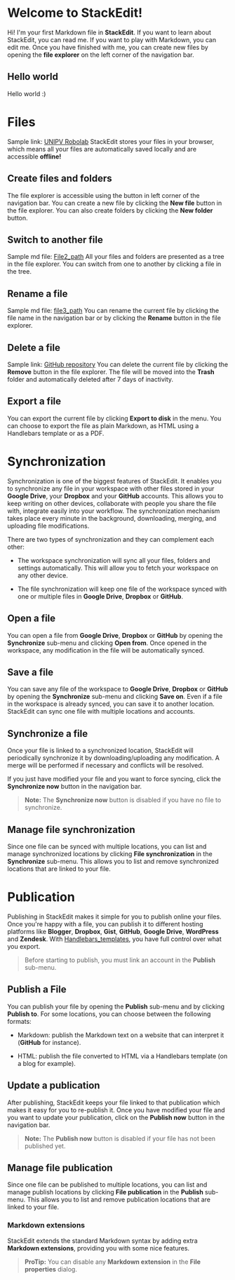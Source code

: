 # Welcome to StackEdit!

Hi! I'm your first Markdown file in **StackEdit**. If you want to learn about StackEdit, you can read me.
If you want to play with Markdown, you can edit me. Once you have finished with me, you can create new files by opening the **file explorer** on the left corner of the navigation bar.

## Hello world
Hello world :)

# Files
Sample link: [UNIPV Robolab](https://robot.unipv.it/)
StackEdit stores your files in your browser, which means all your files are automatically saved locally and are accessible **offline!**

## Create files and folders

The file explorer is accessible using the button in left corner of the navigation bar.
You can create a new file by clicking the **New file** button in the file explorer.
You can also create folders by clicking the **New folder** button.

## Switch to another file
Sample md file: [File2_path](text2.md)
All your files and folders are presented as a tree in the file explorer. You can switch from one to another by clicking a file in the tree.

## Rename a file
Sample md file: [file3_path](text3.md)
You can rename the current file by clicking the file name in the navigation bar or by clicking the **Rename** button in the file explorer.

## Delete a file
Sample link: [GitHub repository](https://github.com)
You can delete the current file by clicking the **Remove** button in the file explorer. The file will be moved into the **Trash** folder and automatically deleted after 7 days of inactivity.

## Export a file

You can export the current file by clicking **Export to disk** in the menu.
You can choose to export the file as plain Markdown, as HTML using a Handlebars template or as a PDF.


# Synchronization

Synchronization is one of the biggest features of StackEdit.
It enables you to synchronize any file in your workspace with other files stored in your **Google Drive**, your **Dropbox** and your **GitHub** accounts.
This allows you to keep writing on other devices, collaborate with people you share the file with, integrate easily into your workflow.
The synchronization mechanism takes place every minute in the background, downloading, merging, and uploading file modifications.

There are two types of synchronization and they can complement each other:

- The workspace synchronization will sync all your files, folders and settings automatically. This will allow you to fetch your workspace on any other device.

- The file synchronization will keep one file of the workspace synced with one or multiple files in **Google Drive**, **Dropbox** or **GitHub**.

## Open a file

You can open a file from **Google Drive**, **Dropbox** or **GitHub** by opening the **Synchronize** sub-menu and clicking **Open from**. Once opened in the workspace, any modification in the file will be automatically synced.

## Save a file

You can save any file of the workspace to **Google Drive**, **Dropbox** or **GitHub** by opening the **Synchronize** sub-menu and clicking **Save on**. Even if a file in the workspace is already synced, you can save it to another location. StackEdit can sync one file with multiple locations and accounts.

## Synchronize a file

Once your file is linked to a synchronized location, StackEdit will periodically synchronize it by downloading/uploading any modification. A merge will be performed if necessary and conflicts will be resolved.

If you just have modified your file and you want to force syncing, click the **Synchronize now** button in the navigation bar.

> **Note:** The **Synchronize now** button is disabled if you have no file to synchronize.

## Manage file synchronization

Since one file can be synced with multiple locations, you can list and manage synchronized locations by clicking **File synchronization** in the **Synchronize** sub-menu. This allows you to list and remove synchronized locations that are linked to your file.

# Publication

Publishing in StackEdit makes it simple for you to publish online your files. Once you're happy with a file, you can publish it to different hosting platforms like **Blogger**, **Dropbox**, **Gist**, **GitHub**, **Google Drive**, **WordPress** and **Zendesk**. With [Handlebars_templates](http://handlebarsjs.com/), you have full control over what you export.

> Before starting to publish, you must link an account in the **Publish** sub-menu.

## Publish a File

You can publish your file by opening the **Publish** sub-menu and by clicking **Publish to**. For some locations, you can choose between the following formats:

- Markdown: publish the Markdown text on a website that can interpret it (**GitHub** for instance).

- HTML: publish the file converted to HTML via a Handlebars template (on a blog for example).

## Update a publication

After publishing, StackEdit keeps your file linked to that publication which makes it easy for you to re-publish it. Once you have modified your file and you want to update your publication, click on the **Publish now** button in the navigation bar.

> **Note:** The **Publish now** button is disabled if your file has not been published yet.

## Manage file publication

Since one file can be published to multiple locations, you can list and manage publish locations by clicking **File publication** in the **Publish** sub-menu. This allows you to list and remove publication locations that are linked to your file.


### Markdown extensions

StackEdit extends the standard Markdown syntax by adding extra **Markdown extensions**, providing you with some nice features.

> **ProTip:** You can disable any **Markdown extension** in the **File properties** dialog.
